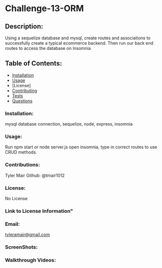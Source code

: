 # Challenge-13-ORM
  
  ## Description: 
 Using a sequelize database and mysql, create routes and associations to successfully create a typical ecommerce backend. Then run our back end routes to access the database on Insomnia

  ## Table of Contents:
  * [Installation](#installation)
  * [Usage](#usage)
  * [License]
  * [Contributing](#contributing)
  * [Tests](#tests)
  * [Questions](#questions)

### Installation:
mysql database connection, sequelize, node, express, insomnia

### Usage:
Run npm start or node server.js
open insomnia, type in correct routes to use CRUD methods.

### Contributions:
Tyler Mair Github: @tmair1012

### License:
No License

### Link to License Information"


### Email:
tyleramair@gmail.com

### ScreenShots:

### Walkthrough Videos: